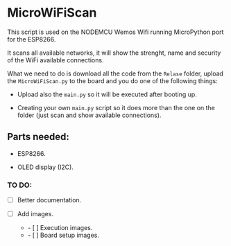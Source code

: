 # MicroWiFiScan 

This script is used on the NODEMCU Wemos Wifi running MicroPython port for the ESP8266.

It scans all available networks, it will show the strenght, name and security of the WiFi available connections.

What we need to do is download all the code from the `Relase` folder, upload the `MicroWiFiScan.py` to the board and you do one of the following things:

* Upload also the `main.py` so it will be executed after booting up.

* Creating your own `main.py` script so it does more than the one on the folder (just scan and show available connections).

## Parts needed:

  * ESP8266.
  
  * OLED display (I2C).

### TO DO:

- [ ] Better documentation.

- [ ] Add images.
    <ul><li> - [ ] Execution images.</li>
    <li> - [ ] Board setup images.</li></ul>
